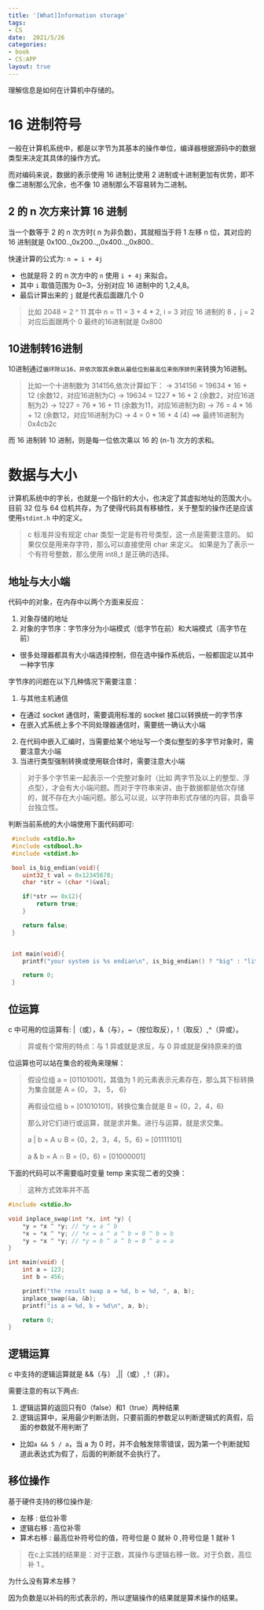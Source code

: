 ```yaml
---
title: '[What]Information storage'
tags: 
- CS
date:  2021/5/26
categories: 
- book
- CS:APP
layout: true
---
```


理解信息是如何在计算机中存储的。

<!--more-->

# 16 进制符号
一般在计算机系统中，都是以字节为其基本的操作单位，编译器根据源码中的数据类型来决定其具体的操作方式。

而对编码来说，数据的表示使用 16 进制比使用 2 进制或十进制更加有优势，即不像二进制那么冗余，也不像 10 进制那么不容易转为二进制。

## 2 的 n 次方来计算 16 进制
当一个数等于 2 的 n 次方时( n 为非负数)，其就相当于将 1 左移 n 位，其对应的 16 进制就是 0x100..,0x200..,,0x400..,,0x800..

快速计算的公式为: `n = i + 4j`
- 也就是将 2 的 n 次方中的 `n` 使用 `i + 4j` 来拟合。
- 其中 `i` 取值范围为 0~3，分别对应 16 进制中的 1,2,4,8。
- 最后计算出来的 `j` 就是代表后面跟几个 0

>  比如 2048 = 2 ^ 11
>  其中 n = 11 = 3 + 4 * 2, i = 3 对应 16 进制的 8 ，j = 2 对应后面跟两个 0
>  最终的16进制就是 0x800

## 10进制转16进制
10进制通过`循环除以16，并依次取其余数从最低位到最高位来倒序排列`来转换为16进制。

>  比如一个十进制数为 314156,依次计算如下：
>  ->  314156 = 19634 * 16 + 12  (余数12，对应16进制为C)
>  ->  19634  = 1227 * 16 + 2    (余数2，对应16进制为2)
>  ->  1227   = 76 * 16 + 11     (余数为11，对应16进制为B)
>  ->  76     = 4 * 16 + 12      (余数12，对应16进制为C)
>  ->  4      = 0 * 16 + 4       (4)
> ==> 最终16进制为 0x4cb2c

而 16 进制转 10 进制，则是每一位依次乘以 16 的 (n-1) 次方的求和。
# 数据与大小
计算机系统中的字长，也就是一个指针的大小，也决定了其虚拟地址的范围大小。
目前 32 位与 64 位机共存，为了使得代码具有移植性，关于整型的操作还是应该使用`stdint.h` 中的定义。

> c 标准并没有规定 char 类型一定是有符号类型，这一点是需要注意的。
> 如果仅仅是用来存字符，那么可以直接使用 char 来定义。
> 如果是为了表示一个有符号整数，那么使用 int8_t 是正确的选择。

## 地址与大小端
代码中的对象，在内存中以两个方面来反应：
1. 对象存储的地址
2. 对象的字节序：字节序分为小端模式（低字节在前）和大端模式（高字节在前）
  - 很多处理器都具有大小端选择控制，但在选中操作系统后，一般都固定以其中一种字节序

字节序的问题在以下几种情况下需要注意：
1. 与其他主机通信
  - 在通过 socket 通信时，需要调用标准的 socket 接口以转换统一的字节序
  - 在嵌入式系统上多个不同处理器通信时，需要统一确认大小端
2. 在代码中嵌入汇编时，当需要给某个地址写一个类似整型的多字节对象时，需要注意大小端
3. 当进行类型强制转换或使用联合体时，需要注意大小端

> 对于多个字节来一起表示一个完整对象时（比如 两字节及以上的整型、浮点型），才会有大小端问题。而对于字符串来讲，由于数据都是依次存储的，就不存在大小端问题。那么可以说，以字符串形式存储的内容，具备平台独立性。

判断当前系统的大小端使用下面代码即可:
``` c
 #include <stdio.h>
 #include <stdbool.h>
 #include <stdint.h>

 bool is_big_endian(void){
    uint32_t val = 0x12345678;
    char *str = (char *)&val;

    if(*str == 0x12){
        return true;
    }

    return false;
 }


 int main(void){
    printf("your system is %s endian\n", is_big_endian() ? "big" : "little");

    return 0;
 }
```

## 位运算
c 中可用的位运算有: |（或），&（与），~（按位取反），!（取反）,^（异或）。
> 异或有个常用的特点：与 1 异或就是求反，与 0 异或就是保持原来的值

位运算也可以站在集合的视角来理解：

> 假设位组 a = [01101001]，其值为 1 的元素表示元素存在，那么其下标转换为集合就是 A = {0， 3， 5， 6}
>
> 再假设位组 b = [01010101]，转换位集合就是 B = {0，2，4，6}
>
> 那么对它们进行或运算，就是求并集。进行与运算，就是求交集。
>
> a | b = A ∪ B = {0，2，3，4，5，6} = [01111101]
>
> a & b = A ∩ B = {0，6} = [01000001]



下面的代码可以不需要临时变量 temp 来实现二者的交换：
> 这种方式效率并不高

``` c
#include <stdio.h>

void inplace_swap(int *x, int *y) {
    *y = *x ^ *y; // *y = a ^ b
    *x = *x ^ *y; // *x = a ^ a ^ b = 0 ^ b = b
    *y = *x ^ *y; // *y = b ^ a ^ b = 0 ^ a = a
}

int main(void) {
    int a = 123;
    int b = 456;

    printf("the result swap a = %d, b = %d, ", a, b);
    inplace_swap(&a, &b);
    printf("is a = %d, b = %d\n", a, b);

    return 0;
}
```
## 逻辑运算
c 中支持的逻辑运算就是 &&（与） ,||（或）, !（非）。

需要注意的有以下两点:
1. 逻辑运算的返回只有0（false）和1（true）两种结果
2. 逻辑运算中，采用最少判断法则，只要前面的参数足以判断逻辑式的真假，后面的参数就不用判断了
  + 比如`a && 5 / a`，当 a 为 0 时，并不会触发除零错误，因为第一个判断就知道此表达式为假了，后面的判断就不会执行了。

## 移位操作
基于硬件支持的移位操作是:
- 左移 : 低位补零
- 逻辑右移 : 高位补零
- 算术右移 : 最高位补符号位的值，符号位是 0 就补 0 ,符号位是 1 就补 1

> 在c上实践的结果是：对于正数，其操作与逻辑右移一致。对于负数，高位补 1 。

为什么没有算术左移？

因为负数是以补码的形式表示的，所以逻辑操作的结果就是算术操作的结果。

